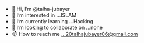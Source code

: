 - 👋 Hi, I’m @talha-jubayer
- 👀 I’m interested in ...ISLAM
- 🌱 I’m currently learning ...Hacking
- 💞️ I’m looking to collaborate on ...none
- 📫 How to reach me ...20talhajubayer06@gmail.com

<!---
talha-jubayer/talha-jubayer is a ✨ special ✨ repository because its `README.md` (this file) appears on your GitHub profile.
You can click the Preview link to take a look at your changes.
--->
